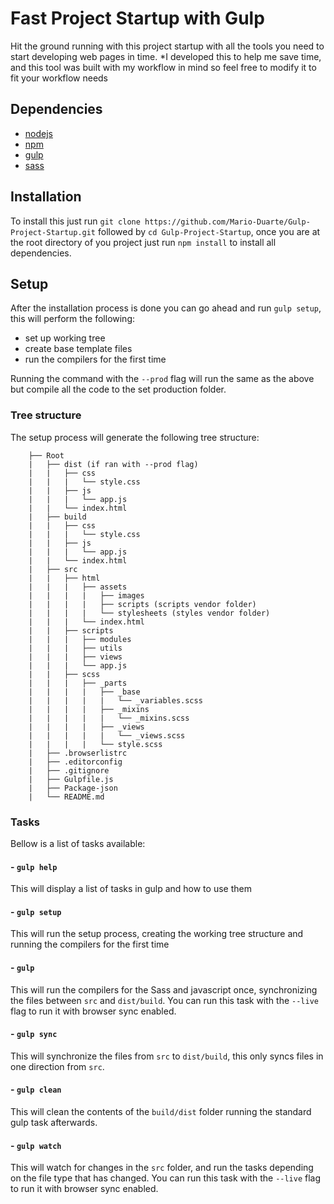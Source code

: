 # Fast Project Startup with Gulp

Hit the ground running with this project startup with all the tools you need to start developing web pages in time.
*I developed this to help me save time, and this tool was built with my workflow in mind so feel free to modify it to fit your workflow needs

## Dependencies

- [nodejs](https://nodejs.org/en/)
- [npm](https://www.npmjs.com/)
- [gulp](https://gulpjs.com/)
- [sass](https://sass-lang.com/dart-sass)

## Installation

To install this just run `git clone https://github.com/Mario-Duarte/Gulp-Project-Startup.git` followed by `cd Gulp-Project-Startup`, once you are at the root directory of you project just run `npm install` to install all dependencies.

## Setup

After the installation process is done you can go ahead and run `gulp setup`, this will perform the following:

- set up working tree
- create base template files
- run the compilers for the first time

Running the command with the `--prod` flag will run the same as the above but compile all the code to the set production folder.

### Tree structure

The setup process will generate the following tree structure:
```
	├── Root
	|	├── dist (if ran with --prod flag)
	|	|	├── css
	|	|	|	└── style.css
	|	|	├── js
	|	|	|	└── app.js
	|	|	└── index.html
	|	├── build
	|	|	├── css
	|	|	|	└── style.css
	|	|	├── js
	|	|	|	└── app.js
	|	|	└── index.html
	|	├── src
	|	|	├── html
	|	|	|	├── assets
	|	|	|	|	├── images
	|	|	|	|	├── scripts (scripts vendor folder)
	|	|	|	|	└── stylesheets (styles vendor folder)
	|	|	|	└── index.html
	|	|	├── scripts
	|	|	|	├── modules
	|	|	|	├── utils
	|	|	|	├── views
	|	|	|	└── app.js
	|	|	├── scss
	|	|	|	├── _parts
	|	|	|	|	├── _base
	|	|	|	|	|	└── _variables.scss
	|	|	|	|	├── _mixins
	|	|	|	|	|	└── _mixins.scss
	|	|	|	|	├── _views
	|	|	|	|	|	└── _views.scss
	|	|	|	|	└── style.scss
	|	├── .browserlistrc
	|	├── .editorconfig
	|	├── .gitignore
	|	├── Gulpfile.js
	|	├── Package-json
	|	└── README.md
```

### Tasks
Bellow is a list of tasks available:

#### - `gulp help`
This will display a list of tasks in gulp and how to use them

#### - `gulp setup`
This will run the setup process, creating the working tree structure and running the compilers for the first time

#### - `gulp`
This will run the compilers for the Sass and javascript once, synchronizing the files between `src` and `dist/build`.
You can run this task with the `--live` flag to run it with browser sync enabled.

#### - `gulp sync`
This will synchronize the files from `src` to `dist/build`, this only syncs files in one direction from `src`.

#### - `gulp clean`
This will clean the contents of the `build/dist` folder running the standard gulp task afterwards.

#### - `gulp watch`
This will watch for changes in the `src` folder, and run the tasks depending on the file type that has changed.
You can run this task with the `--live` flag to run it with browser sync enabled.
